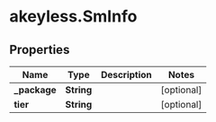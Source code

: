 # akeyless.SmInfo

## Properties

Name | Type | Description | Notes
------------ | ------------- | ------------- | -------------
**_package** | **String** |  | [optional] 
**tier** | **String** |  | [optional] 


